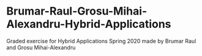 # Brumar-Raul-Grosu-Mihai-Alexandru-Hybrid-Applications

Graded exercise for Hybrid Applications Spring 2020 made by Brumar Raul and Grosu Mihai-Alexandru
